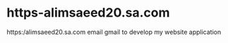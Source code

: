 # https-alimsaeed20.sa.com
https:/alimsaeed20.sa.com   email gmail to develop my website application 
